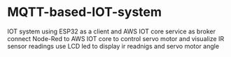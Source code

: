# MQTT-based-IOT-system
IOT system using ESP32 as a client and AWS IOT core service as broker 
connect Node-Red to AWS IOT core to control servo motor and visualize IR sensor readings
use LCD led to display ir readnigs and servo motor angle
